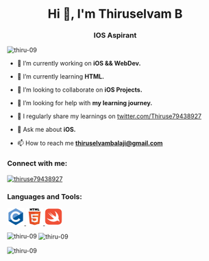 <h1 align="center">Hi 👋, I'm Thiruselvam B</h1>
<h3 align="center">IOS Aspirant</h3>

<p align="left"> <img src="https://komarev.com/ghpvc/?username=thiru-09&label=Profile%20views&color=0e75b6&style=flat" alt="thiru-09" /> </p>

- 🔭 I’m currently working on **iOS && WebDev.**

- 🌱 I’m currently learning **HTML.**

- 👯 I’m looking to collaborate on **iOS Projects.**

- 🤝 I’m looking for help with **my learning journey.**

- 📝 I regularly share my learnings on [twitter.com/Thiruse79438927](twitter.com/Thiruse79438927)

- 💬 Ask me about **iOS.**

- 📫 How to reach me **thiruselvambalaji@gmail.com**

<h3 align="left">Connect with me:</h3>
<p align="left">
<a href="https://twitter.com/thiruse79438927" target="blank"><img align="center" src="https://raw.githubusercontent.com/rahuldkjain/github-profile-readme-generator/master/src/images/icons/Social/twitter.svg" alt="thiruse79438927" height="30" width="40" /></a>
</p>

<h3 align="left">Languages and Tools:</h3>
<p align="left"> <a href="https://www.cprogramming.com/" target="_blank" rel="noreferrer"> <img src="https://raw.githubusercontent.com/devicons/devicon/master/icons/c/c-original.svg" alt="c" width="40" height="40"/> </a> <a href="https://www.w3.org/html/" target="_blank" rel="noreferrer"> <img src="https://raw.githubusercontent.com/devicons/devicon/master/icons/html5/html5-original-wordmark.svg" alt="html5" width="40" height="40"/> </a> <a href="https://developer.apple.com/swift/" target="_blank" rel="noreferrer"> <img src="https://raw.githubusercontent.com/devicons/devicon/master/icons/swift/swift-original.svg" alt="swift" width="40" height="40"/> </a> </p>

<p><img align="left" src="https://github-readme-stats.vercel.app/api/top-langs?username=thiru-09&show_icons=true&locale=en&layout=compact" alt="thiru-09" /></p>

<p>&nbsp;<img align="center" src="https://github-readme-stats.vercel.app/api?username=thiru-09&show_icons=true&locale=en" alt="thiru-09" /></p>

<p><img align="center" src="https://github-readme-streak-stats.herokuapp.com/?user=thiru-09&" alt="thiru-09" /></p>
